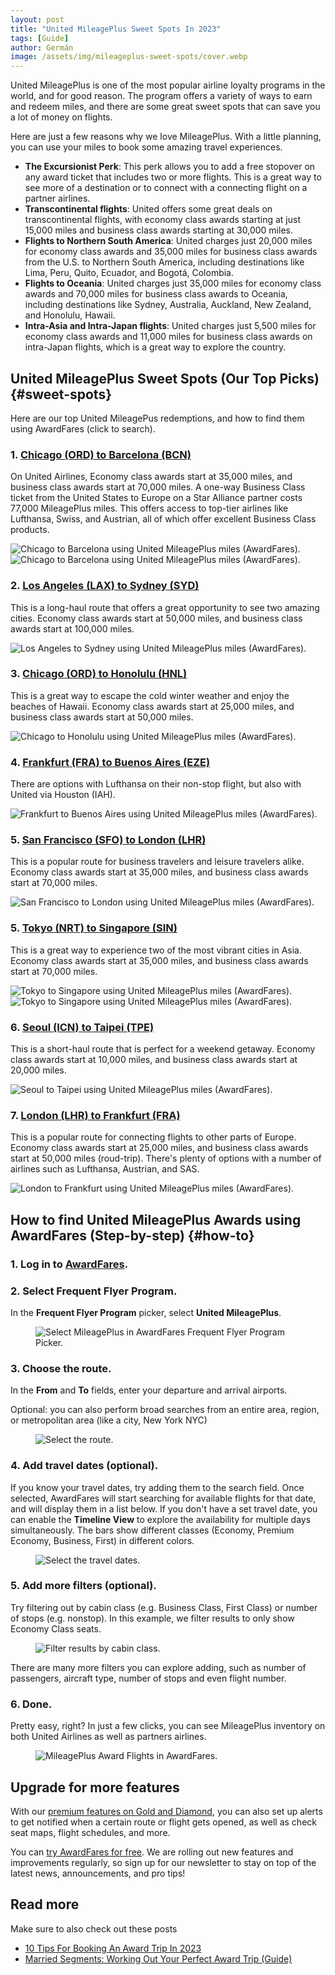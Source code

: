 ```yaml
---
layout: post
title: "United MileagePlus Sweet Spots In 2023"
tags: [Guide]
author: Germán
image: /assets/img/mileageplus-sweet-spots/cover.webp
---
```


United MileagePlus is one of the most popular airline loyalty programs in the world, and for good reason. The program offers a variety of ways to earn and redeem miles, and there are some great sweet spots that can save you a lot of money on flights.

Here are just a few reasons why we love MileagePlus. With a little planning, you can use your miles to book some amazing travel experiences.

* **The Excursionist Perk**: This perk allows you to add a free stopover on any award ticket that includes two or more flights. This is a great way to see more of a destination or to connect with a connecting flight on a partner airlines.
* **Transcontinental flights**: United offers some great deals on transcontinental flights, with economy class awards starting at just 15,000 miles and business class awards starting at 30,000 miles.
* **Flights to Northern South America**: United charges just 20,000 miles for economy class awards and 35,000 miles for business class awards from the U.S. to Northern South America, including destinations like Lima, Peru, Quito, Ecuador, and Bogotá, Colombia.
* **Flights to Oceania**: United charges just 35,000 miles for economy class awards and 70,000 miles for business class awards to Oceania, including destinations like Sydney, Australia, Auckland, New Zealand, and Honolulu, Hawaii.
* **Intra-Asia and Intra-Japan flights**: United charges just 5,500 miles for economy class awards and 11,000 miles for business class awards on intra-Japan flights, which is a great way to explore the country.


## United MileagePlus Sweet Spots (Our Top Picks) {#sweet-spots}

Here are our top United MileagePus redemptions, and how to find them using AwardFares (click to search).

### 1. [Chicago (ORD) to Barcelona (BCN)](https://awardfares.com/search?ORD.BCN.;z:united)

On United Airlines, Economy class awards start at 35,000 miles, and business class awards start at 70,000 miles. A one-way Business Class ticket from the United States to Europe on a Star Alliance partner costs 77,000 MileagePlus miles. This offers access to top-tier airlines like Lufthansa, Swiss, and Austrian, all of which offer excellent Business Class products.

<img src="../assets/img/mileageplus-sweet-spots/ord-bcn.webp" alt="Chicago to Barcelona using United MileagePlus miles (AwardFares)." />

<img src="../assets/img/mileageplus-sweet-spots/ord-bcn-timeline.webp" alt="Chicago to Barcelona using United MileagePlus miles (AwardFares)." />


### 2. [Los Angeles (LAX) to Sydney (SYD)](https://awardfares.com/search?LAX.SYD.;z:united)

This is a long-haul route that offers a great opportunity to see two amazing cities. Economy class awards start at 50,000 miles, and business class awards start at 100,000 miles.

<img src="../assets/img/mileageplus-sweet-spots/lax-syd.webp" alt="Los Angeles to Sydney using United MileagePlus miles (AwardFares)." />


### 3. [Chicago (ORD) to Honolulu (HNL)](https://awardfares.com/search?ORD.HNL.;z:united)

This is a great way to escape the cold winter weather and enjoy the beaches of Hawaii. Economy class awards start at 25,000 miles, and business class awards start at 50,000 miles.

<img src="../assets/img/mileageplus-sweet-spots/ord-hnl.webp" alt="Chicago to Honolulu using United MileagePlus miles (AwardFares)." />


### 4. [Frankfurt (FRA) to Buenos Aires (EZE)](https://awardfares.com/search?FRA.EZE.;z:united)

There are options with Lufthansa on their non-stop flight, but also with United via Houston (IAH).

<img src="../assets/img/mileageplus-sweet-spots/fra-eze.webp" alt="Frankfurt to Buenos Aires using United MileagePlus miles (AwardFares)." />



### 5. [San Francisco (SFO) to London (LHR)](https://awardfares.com/search?SFO.LON.;z:united)

This is a popular route for business travelers and leisure travelers alike. Economy class awards start at 35,000 miles, and business class awards start at 70,000 miles.

<img src="../assets/img/mileageplus-sweet-spots/sfo-lhr.webp" alt="San Francisco to London using United MileagePlus miles (AwardFares)." />


### 5. [Tokyo (NRT) to Singapore (SIN)](https://awardfares.com/search?NRT.SIN.;z:united)

This is a great way to experience two of the most vibrant cities in Asia. Economy class awards start at 35,000 miles, and business class awards start at 70,000 miles.

<img src="../assets/img/mileageplus-sweet-spots/nrt-sin.webp" alt="Tokyo to Singapore using United MileagePlus miles (AwardFares)." />

<img src="../assets/img/mileageplus-sweet-spots/nrt-sin-timeline.webp" alt="Tokyo to Singapore using United MileagePlus miles (AwardFares)." />


### 6. [Seoul (ICN) to Taipei (TPE)](https://awardfares.com/search?ICN.TPE.;z:united)

This is a short-haul route that is perfect for a weekend getaway. Economy class awards start at 10,000 miles, and business class awards start at 20,000 miles.

<img src="../assets/img/mileageplus-sweet-spots/icn-tpe.webp" alt="Seoul to Taipei using United MileagePlus miles (AwardFares)." />


### 7. [London (LHR) to Frankfurt (FRA)](https://awardfares.com/search?LHR.FRA.;z:united)

This is a popular route for connecting flights to other parts of Europe. Economy class awards start at 25,000 miles, and business class awards start at 50,000 miles (roud-trip). There's plenty of options with a number of airlines such as Lufthansa, Austrian, and SAS.

<img src="../assets/img/mileageplus-sweet-spots/lhr-fra.webp" alt="London to Frankfurt using United MileagePlus miles (AwardFares)." />



## How to find United MileagePlus Awards using AwardFares (Step-by-step) {#how-to}

### 1. Log in to [AwardFares](https://awardfares.com).

### 2. Select Frequent Flyer Program.

In the **Frequent Flyer Program** picker, select **United MileagePlus**.

<figure>
<img src="../assets/img/mileageplus-sweet-spots/ffqtv.webp" alt="Select MileagePlus in AwardFares Frequent Flyer Program Picker." />
</figure>

### 3. Choose the route.

In the **From** and **To** fields, enter your departure and arrival airports.

Optional: you can also perform broad searches from an entire area, region, or metropolitan area (like a city, New York NYC)

<figure>
<img src="../assets/img/mileageplus-sweet-spots/route.webp" alt="Select the route." />
</figure>


### 4. Add travel dates (optional).

If you know your travel dates, try adding them to the search field. Once selected, AwardFares will start searching for available flights for that date, and will display them in a list below. If you don't have a set travel date, you can enable the **Timeline View** to explore the availability for multiple days simultaneously. The bars show different classes (Economy, Premium Economy, Business, First) in different colors.

<figure>
<img src="../assets/img/mileageplus-sweet-spots/date.webp" alt="Select the travel dates." />
</figure>


### 5. Add more filters (optional).

Try filtering out by cabin class (e.g. Business Class, First Class) or number of stops (e.g. nonstop). In this example, we filter results to only show Economy Class seats.

<figure>
<img src="../assets/img/mileageplus-sweet-spots/cabin.webp" alt="Filter results by cabin class." />
</figure>

There are many more filters you can explore adding, such as number of passengers, aircraft type, number of stops and even flight number.

### 6. Done.

Pretty easy, right? In just a few clicks, you can see MileagePlus inventory on both United Airlines as well as partners airlines.

<figure>
<img src="../assets/img/mileageplus-sweet-spots/list.webp" alt="MileagePlus Award Flights in AwardFares." />
</figure>
 

## Upgrade for more features

With our [premium features on Gold and Diamond](https://awardfares.com/pricing), you can also set up alerts to get notified when a certain route or flight gets opened, as well as check seat maps, flight schedules, and more.

You can [try AwardFares for free](https://awardfares.com/). We are rolling out new features and improvements regularly, so sign up for our newsletter to stay on top of the latest news, announcements, and pro tips!


## Read more

Make sure to also check out these posts

- [10 Tips For Booking An Award Trip In 2023](https://blog.awardfares.com/award-trip-tips/)
- [Married Segments: Working Out Your Perfect Award Trip (Guide)](https://blog.awardfares.com/married-segments/)